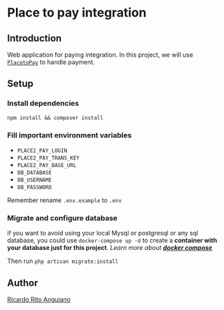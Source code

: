 # Place to pay integration

## Introduction

Web application for paying integration. In this project, we will use [`PlacetoPay`](https://sites.placetopay.com/) to
handle payment.

## Setup

### Install dependencies

`npm install && composer install`

### Fill important environment variables

* `PLACE2_PAY_LOGIN`
* `PLACE2_PAY_TRANS_KEY`
* `PLACE2_PAY_BASE_URL`
* `DB_DATABASE`
* `DB_USERNAME`
* `DB_PASSWORD`

Remember rename `.env.example` to `.env`

### Migrate and configure database

if you want to avoid using your local Mysql or postgresql or any sql database, you could use `docker-compose up -d` to
create a **container with your database just for this project**.
_Learn more about [**docker compose**](https://docs.docker.com/compose/)_

Then run `php artisan migrate:install`

## Author

[Ricardo Rito Anguiano](https://github.com/captainrun)

